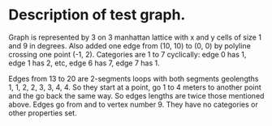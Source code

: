 Description of test graph.
===

Graph is represented by 3 on 3 manhattan lattice with
x and y cells of size 1 and 9 in degrees. Also added one
edge from (10, 10) to (0, 0) by polyline crossing one point
(-1, 2). Categories are 1 to 7 cyclically: edge 0 has 1, edge 1 has 2,
etc, edge 6 has 7, edge 7 has 1.

Edges from 13 to 20 are 2-segments loops with both segments geolengths
1, 1, 2, 2, 3, 3, 4, 4.
So they start at a point, go 1 to 4 meters to another point and the go back
the same way. So edges lengths are twice those mentioned above.
Edges go from and to vertex number 9.
They have no categories or other properties set.
